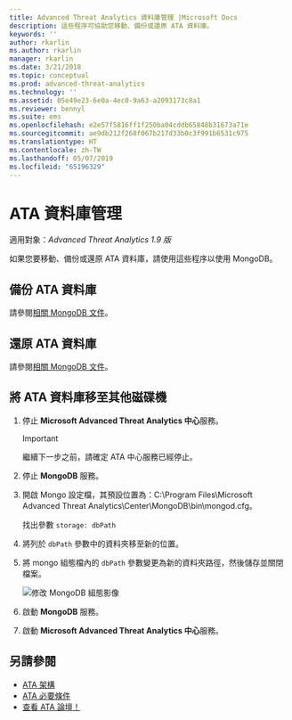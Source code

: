 ```yaml
---
title: Advanced Threat Analytics 資料庫管理 |Microsoft Docs
description: 這些程序可協助您移動、備份或還原 ATA 資料庫。
keywords: ''
author: rkarlin
ms.author: rkarlin
manager: rkarlin
ms.date: 3/21/2018
ms.topic: conceptual
ms.prod: advanced-threat-analytics
ms.technology: ''
ms.assetid: 05e49e23-6e0a-4ec0-9a63-a2093173c8a1
ms.reviewer: bennyl
ms.suite: ems
ms.openlocfilehash: e2e57f5816ff1f250ba04cddb65848b31673a71e
ms.sourcegitcommit: ae9db212f268f067b217d33b0c3f991b6531c975
ms.translationtype: HT
ms.contentlocale: zh-TW
ms.lasthandoff: 05/07/2019
ms.locfileid: "65196329"
---
```

# <a name="ata-database-management"></a>ATA 資料庫管理

適用對象：*Advanced Threat Analytics 1.9 版*

如果您要移動、備份或還原 ATA 資料庫，請使用這些程序以使用 MongoDB。

## <a name="backing-up-the-ata-database"></a>備份 ATA 資料庫
請參閱[相關 MongoDB 文件](http://docs.mongodb.org/manual/administration/backup/)。

## <a name="restoring-the-ata-database"></a>還原 ATA 資料庫
請參閱[相關 MongoDB 文件](http://docs.mongodb.org/manual/administration/backup/)。

## <a name="moving-the-ata-database-to-another-drive"></a>將 ATA 資料庫移至其他磁碟機

1. 停止 **Microsoft Advanced Threat Analytics 中心**服務。
   > [!Important] 
   > 繼續下一步之前，請確定 ATA 中心服務已經停止。

2. 停止 **MongoDB** 服務。

3. 開啟 Mongo 設定檔，其預設位置為：C:\Program Files\Microsoft Advanced Threat Analytics\Center\MongoDB\bin\mongod.cfg。

   找出參數 `storage: dbPath`

4. 將列於 `dbPath` 參數中的資料夾移至新的位置。

5. 將 mongo 組態檔內的 `dbPath` 參數變更為新的資料夾路徑，然後儲存並關閉檔案。

   ![修改 MongoDB 組態影像](media/ATA-mongoDB-moveDB.png)

6. 啟動 **MongoDB** 服務。

7. 啟動 **Microsoft Advanced Threat Analytics 中心**服務。

## <a name="see-also"></a>另請參閱
- [ATA 架構](ata-architecture.md)
- [ATA 必要條件](ata-prerequisites.md)
- [查看 ATA 論壇！](https://social.technet.microsoft.com/Forums/security/home?forum=mata)

